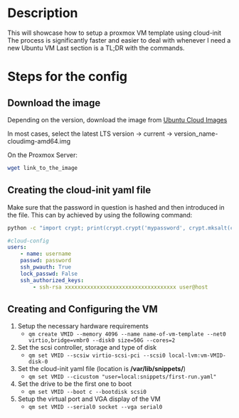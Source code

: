 # Description

This will showcase how to setup a proxmox VM template using cloud-init
The process is significantly faster and easier to deal with whenever I need a new Ubuntu VM
Last section is a TL;DR with the commands.

# Steps for the config

## Download the image
Depending on the version, download the image from [Ubuntu Cloud Images](http://cloud-images.ubuntu.com/)

In most cases, select the latest LTS version -> current -> version_name-cloudimg-amd64.img

On the Proxmox Server:

```bash
wget link_to_the_image
```

## Creating the cloud-init yaml file

Make sure that the password in question is hashed and then introduced in the file.
This can by achieved by using the following command:

```bash
python -c "import crypt; print(crypt.crypt('mypassword', crypt.mksalt(crypt.METHOD_SHA512)))"
```

```yaml
#cloud-config
users:
    - name: username
    passwd: password
    ssh_pwauth: True
    lock_passwd: False
    ssh_authorized_keys:
        - ssh-rsa xxxxxxxxxxxxxxxxxxxxxxxxxxxxxxxxxxx user@host
```

## Creating and Configuring the VM

1. Setup the necessary hardware requirements
   - `qm create VMID --memory 4096 --name name-of-vm-template --net0 virtio,bridge=vmbr0 --disk0 size=50G --cores=2`
2. Set the scsi controller, storage and type of disk
   - `qm set VMID --scsiw virtio-scsi-pci --scsi0 local-lvm:vm-VMID-disk-0`
3. Set the cloud-init yaml file (location is **/var/lib/snippets/**)
   - `qm set VMID --cicustom "user=local:snippets/first-run.yaml"`
4. Set the drive to be the first one to boot
   - `qm set VMID --boot c --bootdisk scsi0`
5. Setup the virtual port and VGA display of the VM
   - `qm set VMID --serial0 socket --vga serial0`